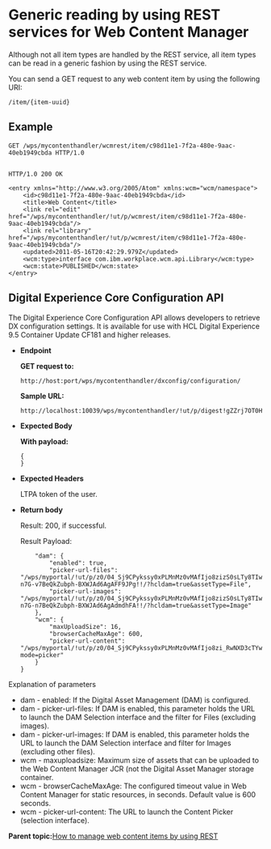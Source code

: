 # Generic reading by using REST services for Web Content Manager

Although not all item types are handled by the REST service, all item types can be read in a generic fashion by using the REST service.

You can send a GET request to any web content item by using the following URI:

```
/item/{item-uuid}
```

## Example

```
GET /wps/mycontenthandler/wcmrest/item/c98d11e1-7f2a-480e-9aac-40eb1949cbda HTTP/1.0


HTTP/1.0 200 OK

<entry xmlns="http://www.w3.org/2005/Atom" xmlns:wcm="wcm/namespace">
    <id>c98d11e1-7f2a-480e-9aac-40eb1949cbda</id>
    <title>Web Content</title>
    <link rel="edit" href="/wps/mycontenthandler/!ut/p/wcmrest/item/c98d11e1-7f2a-480e-9aac-40eb1949cbda"/>
    <link rel="library" href="/wps/mycontenthandler/!ut/p/wcmrest/item/c98d11e1-7f2a-480e-9aac-40eb1949cbda"/>
    <updated>2011-05-16T20:42:29.979Z</updated>
    <wcm:type>interface com.ibm.workplace.wcm.api.Library</wcm:type>
    <wcm:state>PUBLISHED</wcm:state>
</entry>
```

## Digital Experience Core Configuration API

The Digital Experience Core Configuration API allows developers to retrieve DX configuration settings. It is available for use with HCL Digital Experience 9.5 Container Update CF181 and higher releases.

-   **Endpoint**

    **GET request to:**

    ```
    http://host:port/wps/mycontenthandler/dxconfig/configuration/
    ```

    **Sample URL:**

    ```
    http://localhost:10039/wps/mycontenthandler/!ut/p/digest!gZZrj7OT0HwfuJ4loXv_ng/dxconfig/configuration/
    ```


-   **Expected Body**

    **With payload:**

    ```
    {
    }
    
    ```


-   **Expected Headers**

    LTPA token of the user.


-   **Return body**

    Result: 200, if successful.

    Result Payload:

    ```
        "dam": {
            "enabled": true,
            "picker-url-files": "/wps/myportal/!ut/p/z0/04_Sj9CPykssy0xPLMnMz0vMAfIjo8zizS0sLTy8TIwC_J2CnQwCQ0PDDIxDAw0MLIz1I4EKzDEUmJoEGZqFGhu4G-n7G-v7BeQkZubph-BXWJAd6AgAFF9JPg!!/?hcldam=true&assetType=File",
            "picker-url-images": "/wps/myportal/!ut/p/z0/04_Sj9CPykssy0xPLMnMz0vMAfIjo8zizS0sLTy8TIwC_J2CnQwCQ0PDDIxDAw0MLIz1I4EKzDEUmJoEGZqFGhu4G-n7G-n7BeQkZubph-BXWJAd6AgAdmdhFA!!/?hcldam=true&assetType=Image"
        },
        "wcm": {
            "maxUploadSize": 16,
            "browserCacheMaxAge": 600,
            "picker-url-content": "/wps/myportal/!ut/p/z0/04_Sj9CPykssy0xPLMnMz0vMAfIjo8zi_RwNXD3cTYwC_F2CnQwCXU3DDNx8jA29DU31_Q3N9P0CchIz8_RDoszjfQ0MnQ2cTAwMLAN8DA0CQ32cPD2CzIwNzEz0C7IdFQE0ftdV/?mode=picker"
        }
    }
    ```


Explanation of parameters

-   dam - enabled: If the Digital Asset Management \(DAM\) is configured.
-   dam - picker-url-files: If DAM is enabled, this parameter holds the URL to launch the DAM Selection interface and the filter for Files \(excluding images\).
-   dam - picker-url-images: If DAM is enabled, this parameter holds the URL to launch the DAM Selection interface and filter for Images \(excluding other files\).
-   wcm - maxuploadsize: Maximum size of assets that can be uploaded to the Web Content Manager JCR \(not the Digital Asset Manager storage container.
-   wcm - browserCacheMaxAge: The configured timeout value in Web Content Manager for static resources, in seconds. Default value is 600 seconds.
-   wcm - picker-url-content: The URL to launch the Content Picker \(selection interface\).

**Parent topic:**[How to manage web content items by using REST](../wcm/wcm_rest_crud.md)

